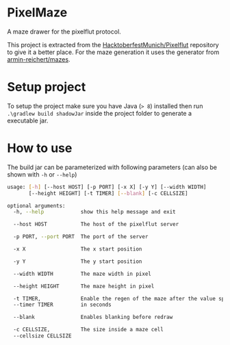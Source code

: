 # PixelMaze

A maze drawer for the pixelflut protocol.

This project is extracted from the [HacktoberfestMunich/Pixelflut](https://github.com/HacktoberfestMunich/Pixelflut) repository to give it a better place. 
For the maze generation it uses the generator from [armin-reichert/mazes](https://github.com/armin-reichert/mazes).

# Setup project

To setup the project make sure you have Java (`> 8`) installed then run `.\gradlew build shadowJar` inside the project folder to generate a executable jar.

# How to use

The build jar can be parameterized with following parameters (can also be shown with `-h` or `--help`)

```bash
usage: [-h] [--host HOST] [-p PORT] [-x X] [-y Y] [--width WIDTH]
       [--height HEIGHT] [-t TIMER] [--blank] [-c CELLSIZE]

optional arguments:
  -h, --help            show this help message and exit

  --host HOST           The host of the pixelflut server

  -p PORT, --port PORT  The port of the server

  -x X                  The x start position

  -y Y                  The y start position

  --width WIDTH         The maze width in pixel

  --height HEIGHT       The maze height in pixel

  -t TIMER,             Enable the regen of the maze after the value specified
  --timer TIMER         in seconds

  --blank               Enables blanking before redraw

  -c CELLSIZE,          The size inside a maze cell
  --cellsize CELLSIZE
```
